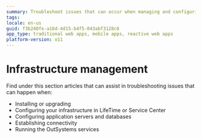 ```yaml
---
summary: Troubleshoot issues that can occur when managing and configuring your OutSystems infrastructure.
tags: 
locale: en-us
guid: f3b240fe-a16d-4d15-b4f5-043abf3128c6
app_type: traditional web apps, mobile apps, reactive web apps
platform-version: o11
---
```


# Infrastructure management

Find under this section articles that can assist in troubleshooting issues that can happen when:

* Installing or upgrading
* Configuring your infrastructure in LifeTime or Service Center
* Configuring application servers and databases
* Establishing connectivity
* Running the OutSystems services
